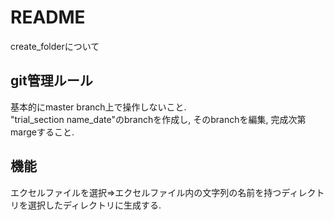 # README
create_folderについて

## git管理ルール
基本的にmaster branch上で操作しないこと.  
"trial_section name_date"のbranchを作成し, そのbranchを編集, 完成次第margeすること.

## 機能
エクセルファイルを選択⇒エクセルファイル内の文字列の名前を持つディレクトリを選択したディレクトリに生成する.